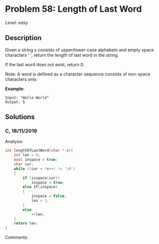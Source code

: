 # Problem 58: Length of Last Word
*Level: easy*
## Description
Given a string s consists of upper/lower-case alphabets and empty space characters ' ', return the length of last word in the string.

If the last word does not exist, return 0.

Note: A word is defined as a character sequence consists of non-space characters only.

**Example:**
```
Input: "Hello World"
Output: 5
```
## Solutions
### C, 18/11/2019
Analysis:
```c
int lengthOfLastWord(char * s){
    int len = 0;
    bool inspace = true;
    char cur;
    while ((cur = *s++) != '\0')
    {
        if (isspace(cur))
            inspace = true;
        else if(inspace)
        {
            inspace = false;
            len = 1;
        }
        else
            ++len;
    }
    return len;
}
```
Comments: